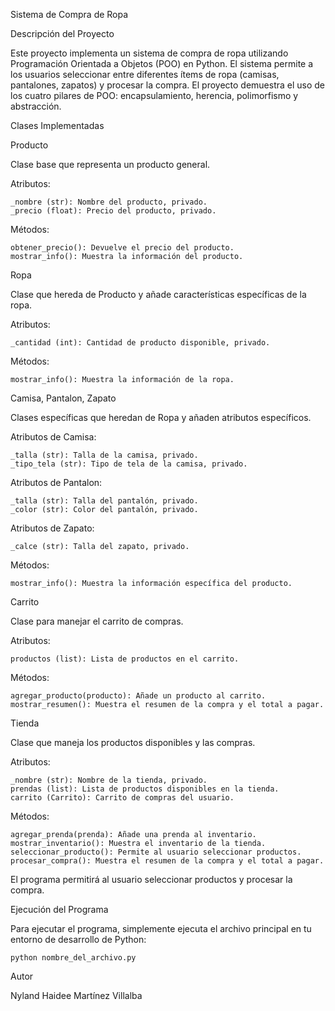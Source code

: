 Sistema de Compra de Ropa

Descripción del Proyecto

Este proyecto implementa un sistema de compra de ropa utilizando Programación Orientada a Objetos (POO) en Python. El sistema permite a los usuarios seleccionar entre diferentes ítems de ropa (camisas, pantalones, zapatos) y procesar la compra. El proyecto demuestra el uso de los cuatro pilares de POO: encapsulamiento, herencia, polimorfismo y abstracción.

Clases Implementadas

Producto

Clase base que representa un producto general.

Atributos:

    _nombre (str): Nombre del producto, privado.
    _precio (float): Precio del producto, privado.

Métodos:

    obtener_precio(): Devuelve el precio del producto.
    mostrar_info(): Muestra la información del producto.

Ropa

Clase que hereda de Producto y añade características específicas de la ropa.

Atributos:

    _cantidad (int): Cantidad de producto disponible, privado.

Métodos:

    mostrar_info(): Muestra la información de la ropa.

Camisa, Pantalon, Zapato

Clases específicas que heredan de Ropa y añaden atributos específicos.

Atributos de Camisa:

    _talla (str): Talla de la camisa, privado.
    _tipo_tela (str): Tipo de tela de la camisa, privado.

Atributos de Pantalon:

    _talla (str): Talla del pantalón, privado.
    _color (str): Color del pantalón, privado.

Atributos de Zapato:

    _calce (str): Talla del zapato, privado.

Métodos:

    mostrar_info(): Muestra la información específica del producto.

Carrito

Clase para manejar el carrito de compras.

Atributos:

    productos (list): Lista de productos en el carrito.

Métodos:

    agregar_producto(producto): Añade un producto al carrito.
    mostrar_resumen(): Muestra el resumen de la compra y el total a pagar.

Tienda

Clase que maneja los productos disponibles y las compras.

Atributos:

    _nombre (str): Nombre de la tienda, privado.
    prendas (list): Lista de productos disponibles en la tienda.
    carrito (Carrito): Carrito de compras del usuario.

Métodos:

    agregar_prenda(prenda): Añade una prenda al inventario.
    mostrar_inventario(): Muestra el inventario de la tienda.
    seleccionar_producto(): Permite al usuario seleccionar productos.
    procesar_compra(): Muestra el resumen de la compra y el total a pagar.

El programa permitirá al usuario seleccionar productos y procesar la compra.

Ejecución del Programa

Para ejecutar el programa, simplemente ejecuta el archivo principal en tu entorno de desarrollo de Python:

    python nombre_del_archivo.py

Autor

Nyland Haidee Martínez Villalba
